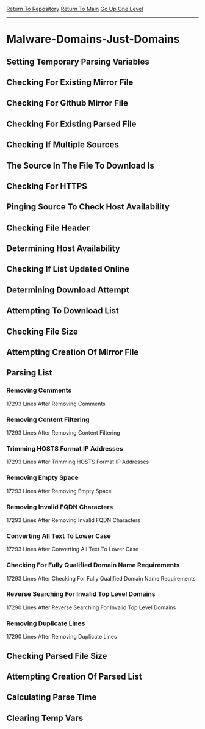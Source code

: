 [Return To Repository](https://github.com/deathbybandaid/piholeparser/)
[Return To Main](https://github.com/deathbybandaid/piholeparser/blob/master/RecentRunLogs/Mainlog.md)
[Go Up One Level](https://github.com/deathbybandaid/piholeparser/blob/master/RecentRunLogs/TopLevelScripts/30-Processing-Blacklists.md)
____________________________________
# Malware-Domains-Just-Domains
## Setting Temporary Parsing Variables
## Checking For Existing Mirror File
## Checking For Github Mirror File
## Checking For Existing Parsed File
## Checking If Multiple Sources
## The Source In The File To Download Is
## Checking For HTTPS
## Pinging Source To Check Host Availability
## Checking File Header
## Determining Host Availability
## Checking If List Updated Online
## Determining Download Attempt
## Attempting To Download List
## Checking File Size
## Attempting Creation Of Mirror File
## Parsing List
### Removing Comments
17293 Lines After Removing Comments
### Removing Content Filtering
17293 Lines After Removing Content Filtering
### Trimming HOSTS Format IP Addresses
17293 Lines After Trimming HOSTS Format IP Addresses
### Removing Empty Space
17293 Lines After Removing Empty Space
### Removing Invalid FQDN Characters
17293 Lines After Removing Invalid FQDN Characters
### Converting All Text To Lower Case
17293 Lines After Converting All Text To Lower Case
### Checking For Fully Qualified Domain Name Requirements
17293 Lines After Checking For Fully Qualified Domain Name Requirements
### Reverse Searching For Invalid Top Level Domains
17290 Lines After Reverse Searching For Invalid Top Level Domains
### Removing Duplicate Lines
17290 Lines After Removing Duplicate Lines
## Checking Parsed File Size
## Attempting Creation Of Parsed List
## Calculating Parse Time
## Clearing Temp Vars
